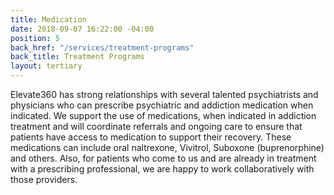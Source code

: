 ```yaml
---
title: Medication
date: 2018-09-07 16:22:00 -04:00
position: 5
back_href: "/services/treatment-programs"
back_title: Treatment Programs
layout: tertiary
---
```


Elevate360 has strong relationships with several talented psychiatrists and physicians who can prescribe psychiatric and addiction medication when indicated. We support the use of medications, when indicated in addiction treatment and will coordinate referrals and ongoing care to ensure that patients have access to medication to support their recovery.  These medications can include oral naltrexone, Vivitrol, Suboxone (buprenorphine) and others.  Also, for patients who come to us and are already in treatment with a prescribing professional, we are happy to work collaboratively with those providers.  
